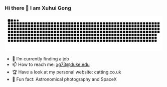 ### Hi there 👋 I am Xuhui Gong

![](https://raw.githubusercontent.com/Charlie059/Charlie059/main/assets/github-contribution-grid-snake.svg)


- 🔭 I’m currently finding a job
- 📫 How to reach me: xg73@duke.edu
- 🏆 Have a look at my personal website: catting.co.uk
- 🥳 Fun fact: Astronomical photography and SpaceX

